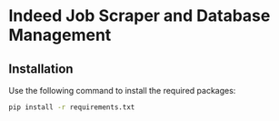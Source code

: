 # Indeed Job Scraper and Database Management

## Installation

Use the following command to install the required packages:

```bash
pip install -r requirements.txt

